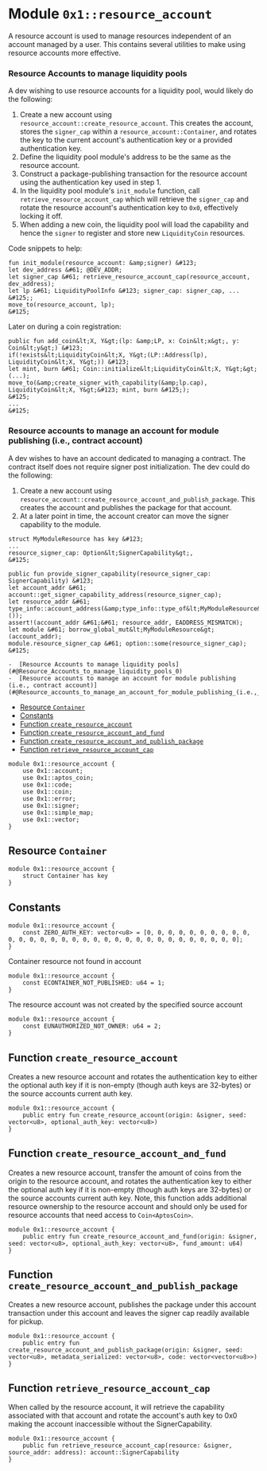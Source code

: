 <a id="0x1_resource_account"></a>

# Module `0x1::resource_account`

A resource account is used to manage resources independent of an account managed by a user.
This contains several utilities to make using resource accounts more effective.

<a id="@Resource_Accounts_to_manage_liquidity_pools_0"></a>

### Resource Accounts to manage liquidity pools

A dev wishing to use resource accounts for a liquidity pool, would likely do the following:

1. Create a new account using `resource_account::create_resource_account`. This creates the
   account, stores the `signer_cap` within a `resource_account::Container`, and rotates the key to
   the current account&apos;s authentication key or a provided authentication key.
2. Define the liquidity pool module&apos;s address to be the same as the resource account.
3. Construct a package&#45;publishing transaction for the resource account using the
   authentication key used in step 1.
4. In the liquidity pool module&apos;s `init_module` function, call `retrieve_resource_account_cap`
   which will retrieve the `signer_cap` and rotate the resource account&apos;s authentication key to
   `0x0`, effectively locking it off.
5. When adding a new coin, the liquidity pool will load the capability and hence the `signer` to
   register and store new `LiquidityCoin` resources.

Code snippets to help:

```
fun init_module(resource_account: &amp;signer) &#123;
let dev_address &#61; @DEV_ADDR;
let signer_cap &#61; retrieve_resource_account_cap(resource_account, dev_address);
let lp &#61; LiquidityPoolInfo &#123; signer_cap: signer_cap, ... &#125;;
move_to(resource_account, lp);
&#125;
```

Later on during a coin registration:

```
public fun add_coin&lt;X, Y&gt;(lp: &amp;LP, x: Coin&lt;x&gt;, y: Coin&lt;y&gt;) &#123;
if(!exists&lt;LiquidityCoin&lt;X, Y&gt;(LP::Address(lp), LiquidityCoin&lt;X, Y&gt;)) &#123;
let mint, burn &#61; Coin::initialize&lt;LiquidityCoin&lt;X, Y&gt;&gt;(...);
move_to(&amp;create_signer_with_capability(&amp;lp.cap), LiquidityCoin&lt;X, Y&gt;&#123; mint, burn &#125;);
&#125;
...
&#125;
```

<a id="@Resource_accounts_to_manage_an_account_for_module_publishing_(i.e.,_contract_account)_1"></a>

### Resource accounts to manage an account for module publishing (i.e., contract account)

A dev wishes to have an account dedicated to managing a contract. The contract itself does not
require signer post initialization. The dev could do the following:

1. Create a new account using `resource_account::create_resource_account_and_publish_package`.
   This creates the account and publishes the package for that account.
2. At a later point in time, the account creator can move the signer capability to the module.

```
struct MyModuleResource has key &#123;
...
resource_signer_cap: Option&lt;SignerCapability&gt;,
&#125;

public fun provide_signer_capability(resource_signer_cap: SignerCapability) &#123;
let account_addr &#61; account::get_signer_capability_address(resource_signer_cap);
let resource_addr &#61; type_info::account_address(&amp;type_info::type_of&lt;MyModuleResource&gt;());
assert!(account_addr &#61;&#61; resource_addr, EADDRESS_MISMATCH);
let module &#61; borrow_global_mut&lt;MyModuleResource&gt;(account_addr);
module.resource_signer_cap &#61; option::some(resource_signer_cap);
&#125;
```

    -  [Resource Accounts to manage liquidity pools](#@Resource_Accounts_to_manage_liquidity_pools_0)
    -  [Resource accounts to manage an account for module publishing (i.e., contract account)](#@Resource_accounts_to_manage_an_account_for_module_publishing_(i.e.,_contract_account)_1)

- [Resource `Container`](#0x1_resource_account_Container)
- [Constants](#@Constants_2)
- [Function `create_resource_account`](#0x1_resource_account_create_resource_account)
- [Function `create_resource_account_and_fund`](#0x1_resource_account_create_resource_account_and_fund)
- [Function `create_resource_account_and_publish_package`](#0x1_resource_account_create_resource_account_and_publish_package)
- [Function `retrieve_resource_account_cap`](#0x1_resource_account_retrieve_resource_account_cap)

```move
module 0x1::resource_account {
    use 0x1::account;
    use 0x1::aptos_coin;
    use 0x1::code;
    use 0x1::coin;
    use 0x1::error;
    use 0x1::signer;
    use 0x1::simple_map;
    use 0x1::vector;
}
```

<a id="0x1_resource_account_Container"></a>

## Resource `Container`

```move
module 0x1::resource_account {
    struct Container has key
}
```

<a id="@Constants_2"></a>

## Constants

<a id="0x1_resource_account_ZERO_AUTH_KEY"></a>

```move
module 0x1::resource_account {
    const ZERO_AUTH_KEY: vector<u8> = [0, 0, 0, 0, 0, 0, 0, 0, 0, 0, 0, 0, 0, 0, 0, 0, 0, 0, 0, 0, 0, 0, 0, 0, 0, 0, 0, 0, 0, 0, 0, 0];
}
```

<a id="0x1_resource_account_ECONTAINER_NOT_PUBLISHED"></a>

Container resource not found in account

```move
module 0x1::resource_account {
    const ECONTAINER_NOT_PUBLISHED: u64 = 1;
}
```

<a id="0x1_resource_account_EUNAUTHORIZED_NOT_OWNER"></a>

The resource account was not created by the specified source account

```move
module 0x1::resource_account {
    const EUNAUTHORIZED_NOT_OWNER: u64 = 2;
}
```

<a id="0x1_resource_account_create_resource_account"></a>

## Function `create_resource_account`

Creates a new resource account and rotates the authentication key to either
the optional auth key if it is non&#45;empty (though auth keys are 32&#45;bytes)
or the source accounts current auth key.

```move
module 0x1::resource_account {
    public entry fun create_resource_account(origin: &signer, seed: vector<u8>, optional_auth_key: vector<u8>)
}
```

<a id="0x1_resource_account_create_resource_account_and_fund"></a>

## Function `create_resource_account_and_fund`

Creates a new resource account, transfer the amount of coins from the origin to the resource
account, and rotates the authentication key to either the optional auth key if it is
non&#45;empty (though auth keys are 32&#45;bytes) or the source accounts current auth key. Note,
this function adds additional resource ownership to the resource account and should only be
used for resource accounts that need access to `Coin<AptosCoin>`.

```move
module 0x1::resource_account {
    public entry fun create_resource_account_and_fund(origin: &signer, seed: vector<u8>, optional_auth_key: vector<u8>, fund_amount: u64)
}
```

<a id="0x1_resource_account_create_resource_account_and_publish_package"></a>

## Function `create_resource_account_and_publish_package`

Creates a new resource account, publishes the package under this account transaction under
this account and leaves the signer cap readily available for pickup.

```move
module 0x1::resource_account {
    public entry fun create_resource_account_and_publish_package(origin: &signer, seed: vector<u8>, metadata_serialized: vector<u8>, code: vector<vector<u8>>)
}
```

<a id="0x1_resource_account_retrieve_resource_account_cap"></a>

## Function `retrieve_resource_account_cap`

When called by the resource account, it will retrieve the capability associated with that
account and rotate the account&apos;s auth key to 0x0 making the account inaccessible without
the SignerCapability.

```move
module 0x1::resource_account {
    public fun retrieve_resource_account_cap(resource: &signer, source_addr: address): account::SignerCapability
}
```
